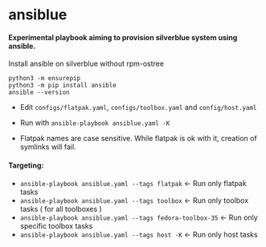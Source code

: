 # ansiblue

#### Experimental playbook aiming to provision silverblue system using ansible.

Install ansible on silverblue without rpm-ostree
```
python3 -m ensurepip
python3 -m pip install ansible
ansible --version
```

- Edit `configs/flatpak.yaml`, `configs/toolbox.yaml` and `config/host.yaml`
- Run with `ansible-playbook ansiblue.yaml -K`

- Flatpak names are case sensitive. While flatpak is ok with it, creation of symlinks will fail.

#### Targeting:
- `ansible-playbook ansiblue.yaml --tags flatpak` <- Run only flatpak tasks
- `ansible-playbook ansiblue.yaml --tags toolbox` <- Run only toolbox tasks ( for all toolboxes )
- `ansible-playbook ansiblue.yaml --tags fedora-toolbox-35` <- Run only specific toolbox tasks
- `ansible-playbook ansiblue.yaml --tags host -K` <- Run only host tasks

